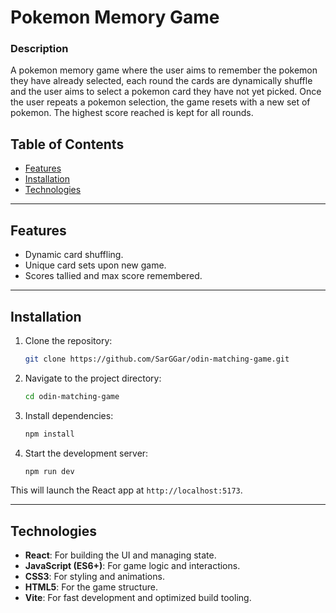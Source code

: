 # Pokemon Memory Game

### Description
A pokemon memory game where the user aims to remember the pokemon they have already selected, each round the cards are dynamically shuffle and the user aims to select a pokemon card they have not yet picked. Once the user repeats a pokemon selection, the game resets with a new set of pokemon. The highest score reached is kept for all rounds. 


## Table of Contents
- [Features](#features)
- [Installation](#installation)
- [Technologies](#technologies)

---

## Features
- Dynamic card shuffling.
- Unique card sets upon new game. 
- Scores tallied and max score remembered. 

---

## Installation

1. Clone the repository:
    ```bash
    git clone https://github.com/SarGGar/odin-matching-game.git
    ```
2. Navigate to the project directory:
    ```bash
    cd odin-matching-game
    ```
3. Install dependencies:
    ```bash
    npm install
    ```

4. Start the development server:
    ```bash
    npm run dev
    ```

This will launch the React app at `http://localhost:5173`.

---


## Technologies
- **React**: For building the UI and managing state.
- **JavaScript (ES6+)**: For game logic and interactions.
- **CSS3**: For styling and animations.
- **HTML5**: For the game structure.
-  **Vite**: For fast development and optimized build tooling.

